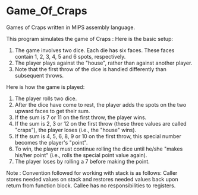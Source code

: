 # Game_Of_Craps
Games of Craps written in MIPS assembly language.

This program simulates the game of Craps :
 Here is the basic setup:
 1. The game involves two dice. Each die has six faces. These faces contain 1, 2, 3, 4, 5 and 6 spots, respectively.
 2. The player plays against the "house", rather than against another player.
 3. Note that the first throw of the dice is handled differently than subsequent throws.
 
 Here is how the game is played:
 1. The player rolls two dice.
 2. After the dice have come to rest, the player adds the spots on the two upward faces to
 get their sum.
 3. If the sum is 7 or 11 on the first throw, the player wins.
 4. If the sum is 2, 3 or 12 on the first throw (these three values are called "craps"), the
 player loses (i.e., the "house" wins).
 5. If the sum is 4, 5, 6, 8, 9 or 10 on the first throw, this special number becomes the
 player's "point".
 6. To win, the player must continue rolling the dice until he/she "makes his/her point" (i.e.,
 rolls the special point value again).
 7. The player loses by rolling a 7 before making the point.

 Note : Convention followed for working with stack is as follows: 
    		Caller stores needed values on stack and restores needed values back upon return from function block.
      	Callee has no responsibilities to registers.

